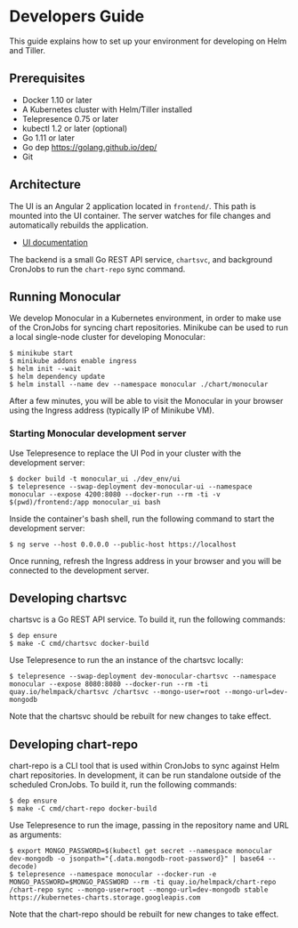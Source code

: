 # Developers Guide

This guide explains how to set up your environment for developing on Helm and Tiller.

## Prerequisites
* Docker 1.10 or later
* A Kubernetes cluster with Helm/Tiller installed
* Telepresence 0.75 or later
* kubectl 1.2 or later (optional)
* Go 1.11 or later
* Go dep https://golang.github.io/dep/
* Git

## Architecture

The UI is an Angular 2 application located in `frontend/`. This path is mounted
into the UI container. The server watches for file changes and automatically
rebuilds the application.

* [UI documentation](../frontend/README.md)

The backend is a small Go REST API service, `chartsvc`, and background CronJobs
to run the `chart-repo` sync command.

## Running Monocular

We develop Monocular in a Kubernetes environment, in order to make use of the
CronJobs for syncing chart repositories. Minikube can be used to run a local
single-node cluster for developing Monocular:

```
$ minikube start
$ minikube addons enable ingress
$ helm init --wait
$ helm dependency update
$ helm install --name dev --namespace monocular ./chart/monocular
```

After a few minutes, you will be able to visit the Monocular in your browser
using the Ingress address (typically IP of Minikube VM).

### Starting Monocular development server

Use Telepresence to replace the UI Pod in your cluster with the development
server:

```
$ docker build -t monocular_ui ./dev_env/ui
$ telepresence --swap-deployment dev-monocular-ui --namespace monocular --expose 4200:8080 --docker-run --rm -ti -v $(pwd)/frontend:/app monocular_ui bash
```

Inside the container's bash shell, run the following command to start the
development server:

```
$ ng serve --host 0.0.0.0 --public-host https://localhost
```

Once running, refresh the Ingress address in your browser and you will be
connected to the development server.

## Developing chartsvc

chartsvc is a Go REST API service. To build it, run the following commands:

```
$ dep ensure
$ make -C cmd/chartsvc docker-build
```

Use Telepresence to run the an instance of the chartsvc locally:

```
$ telepresence --swap-deployment dev-monocular-chartsvc --namespace monocular --expose 8080:8080 --docker-run --rm -ti quay.io/helmpack/chartsvc /chartsvc --mongo-user=root --mongo-url=dev-mongodb
```

Note that the chartsvc should be rebuilt for new changes to take effect.

## Developing chart-repo

chart-repo is a CLI tool that is used within CronJobs to sync against Helm chart
repositories. In development, it can be run standalone outside of the scheduled
CronJobs. To build it, run the following commands:

```
$ dep ensure
$ make -C cmd/chart-repo docker-build
```

Use Telepresence to run the image, passing in the repository name and URL as
arguments:

```
$ export MONGO_PASSWORD=$(kubectl get secret --namespace monocular dev-mongodb -o jsonpath="{.data.mongodb-root-password}" | base64 --decode)
$ telepresence --namespace monocular --docker-run -e MONGO_PASSWORD=$MONGO_PASSWORD --rm -ti quay.io/helmpack/chart-repo /chart-repo sync --mongo-user=root --mongo-url=dev-mongodb stable https://kubernetes-charts.storage.googleapis.com
```

Note that the chart-repo should be rebuilt for new changes to take effect.
